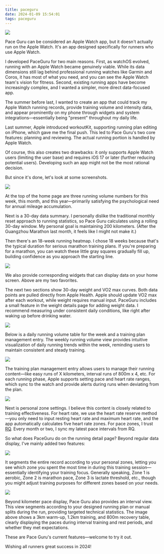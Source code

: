 ```yaml
---
title: paceguru
date: 2024-01-09 15:54:01
tags: paceguru
---
```

![](/blog/zh/images/1500x500.jpeg)

Pace Guru can be considered an Apple Watch app, but it doesn't actually run on the Apple Watch. It's an app designed specifically for runners who use Apple Watch.

I developed PaceGuru for two main reasons. First, as watchOS evolved, running with an Apple Watch became genuinely viable. While its data dimensions still lag behind professional running watches like Garmin and Coros, it has most of what you need, and you can see the Apple Watch team's vision for fitness. Second, existing running apps have become increasingly complex, and I wanted a simpler, more direct data-focused app.

The summer before last, I wanted to create an app that could track my Apple Watch running records, provide training volume and intensity data, and appear prominently on my phone through widgets and system integrations—essentially being "present" throughout my daily life.

Last summer, Apple introduced workoutKit, supporting running plan editing on iPhone, which gave me the final push. This led to Pace Guru's two core features: planning and reviewing. The actual running portion is handled by Apple Watch.

Of course, this also creates two drawbacks: it only supports Apple Watch users (limiting the user base) and requires iOS 17 or later (further reducing potential users). Developing such an app might not be the most rational decision.

But since it's done, let's look at some screenshots.

![](/blog/zh/images/home_1.png)

At the top of the home page are three running volume numbers for this week, this month, and this year—primarily satisfying the psychological need for annual mileage accumulation.

Next is a 30-day data summary. I personally dislike the traditional monthly reset approach to running statistics, so Pace Guru calculates using a rolling 30-day window. My personal goal is maintaining 200 kilometers. (After the Guangzhou Marathon last month, it feels like I might not make it.)

Then there's an 18-week running heatmap. I chose 18 weeks because that's the typical duration for serious marathon training plans. If you're preparing for a marathon, you can watch these little gray squares gradually fill up, building confidence as you approach the starting line.

![](/blog/zh/images/widget.jpeg)

We also provide corresponding widgets that can display data on your home screen. Above are my two favorites.

The next two sections show 30-day weight and VO2 max curves. Both data points are pulled directly from Apple Health. Apple should update VO2 max after each workout, while weight requires manual input. PaceGuru includes a small feature in the weight details page for adding weight data. I recommend measuring under consistent daily conditions, like right after waking up before drinking water.

![](/blog/zh/images/home_2.png)

Below is a daily running volume table for the week and a training plan management entry. The weekly running volume view provides intuitive visualization of daily running trends within the week, reminding users to maintain consistent and steady training.

![](/blog/zh/images/temp8K.png)

The training plan management entry allows users to manage their running content—like easy runs of X kilometers, interval runs of 800m x 4, etc. For each running phase, Apple supports setting pace and heart rate ranges, which sync to the watch and provide alerts during runs when deviating from the plan.

![](/blog/zh/images/zones.png)

Next is personal zone settings. I believe this content is closely related to training effectiveness. For heart rate, we use the heart rate reserve method—you only need to input resting heart rate and maximum heart rate, and the app automatically calculates five heart rate zones. For pace zones, I trust [RQ](https://www.runningquotient.cn/). Every month or two, I sync my latest pace intervals from RQ.

So what does PaceGuru do on the running detail page? Beyond regular data display, I've mainly added two features:

![](/blog/zh/images/detail_zones.png)

It segments the entire record according to your personal zones, letting you see which zone you spent the most time in during this training session—essentially identifying your training focus. Generally speaking, Zone 1 is aerobic, Zone 2 is marathon pace, Zone 3 is lactate threshold, etc., though you might adjust training purposes for different zones based on your needs.

![](/blog/zh/images/detail_interval.png)

Beyond kilometer pace display, Pace Guru also provides an interval view. This view segments according to your designed running plan or manual splits during the run, providing targeted technical statistics. The image above shows a 3km warm-up, 1.2km training, and 800m recovery table, clearly displaying the paces during interval training and rest periods, and whether they met expectations.

These are Pace Guru's current features—welcome to try it out.

Wishing all runners great success in 2024!